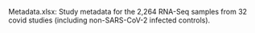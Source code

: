 Metadata.xlsx: Study metadata for the 2,264 RNA-Seq samples from 32 covid studies (including non-SARS-CoV-2 infected controls). 

